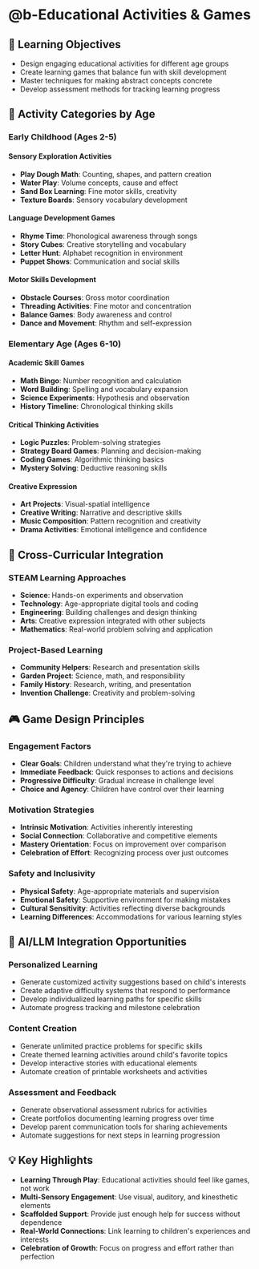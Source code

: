 # @b-Educational Activities & Games

## 🎯 Learning Objectives
- Design engaging educational activities for different age groups
- Create learning games that balance fun with skill development
- Master techniques for making abstract concepts concrete
- Develop assessment methods for tracking learning progress

## 🔧 Activity Categories by Age

### Early Childhood (Ages 2-5)

#### Sensory Exploration Activities
- **Play Dough Math**: Counting, shapes, and pattern creation
- **Water Play**: Volume concepts, cause and effect
- **Sand Box Learning**: Fine motor skills, creativity
- **Texture Boards**: Sensory vocabulary development

#### Language Development Games
- **Rhyme Time**: Phonological awareness through songs
- **Story Cubes**: Creative storytelling and vocabulary
- **Letter Hunt**: Alphabet recognition in environment
- **Puppet Shows**: Communication and social skills

#### Motor Skills Development
- **Obstacle Courses**: Gross motor coordination
- **Threading Activities**: Fine motor and concentration
- **Balance Games**: Body awareness and control
- **Dance and Movement**: Rhythm and self-expression

### Elementary Age (Ages 6-10)

#### Academic Skill Games
- **Math Bingo**: Number recognition and calculation
- **Word Building**: Spelling and vocabulary expansion
- **Science Experiments**: Hypothesis and observation
- **History Timeline**: Chronological thinking skills

#### Critical Thinking Activities
- **Logic Puzzles**: Problem-solving strategies
- **Strategy Board Games**: Planning and decision-making
- **Coding Games**: Algorithmic thinking basics
- **Mystery Solving**: Deductive reasoning skills

#### Creative Expression
- **Art Projects**: Visual-spatial intelligence
- **Creative Writing**: Narrative and descriptive skills
- **Music Composition**: Pattern recognition and creativity
- **Drama Activities**: Emotional intelligence and confidence

## 🎨 Cross-Curricular Integration

### STEAM Learning Approaches
- **Science**: Hands-on experiments and observation
- **Technology**: Age-appropriate digital tools and coding
- **Engineering**: Building challenges and design thinking
- **Arts**: Creative expression integrated with other subjects
- **Mathematics**: Real-world problem solving and application

### Project-Based Learning
- **Community Helpers**: Research and presentation skills
- **Garden Project**: Science, math, and responsibility
- **Family History**: Research, writing, and presentation
- **Invention Challenge**: Creativity and problem-solving

## 🎮 Game Design Principles

### Engagement Factors
- **Clear Goals**: Children understand what they're trying to achieve
- **Immediate Feedback**: Quick responses to actions and decisions
- **Progressive Difficulty**: Gradual increase in challenge level
- **Choice and Agency**: Children have control over their learning

### Motivation Strategies
- **Intrinsic Motivation**: Activities inherently interesting
- **Social Connection**: Collaborative and competitive elements
- **Mastery Orientation**: Focus on improvement over comparison
- **Celebration of Effort**: Recognizing process over just outcomes

### Safety and Inclusivity
- **Physical Safety**: Age-appropriate materials and supervision
- **Emotional Safety**: Supportive environment for making mistakes
- **Cultural Sensitivity**: Activities reflecting diverse backgrounds
- **Learning Differences**: Accommodations for various learning styles

## 🚀 AI/LLM Integration Opportunities

### Personalized Learning
- Generate customized activity suggestions based on child's interests
- Create adaptive difficulty systems that respond to performance
- Develop individualized learning paths for specific skills
- Automate progress tracking and milestone celebration

### Content Creation
- Generate unlimited practice problems for specific skills
- Create themed learning activities around child's favorite topics
- Develop interactive stories with educational elements
- Automate creation of printable worksheets and activities

### Assessment and Feedback
- Generate observational assessment rubrics for activities
- Create portfolios documenting learning progress over time
- Develop parent communication tools for sharing achievements
- Automate suggestions for next steps in learning progression

## 💡 Key Highlights

- **Learning Through Play**: Educational activities should feel like games, not work
- **Multi-Sensory Engagement**: Use visual, auditory, and kinesthetic elements
- **Scaffolded Support**: Provide just enough help for success without dependence
- **Real-World Connections**: Link learning to children's experiences and interests
- **Celebration of Growth**: Focus on progress and effort rather than perfection